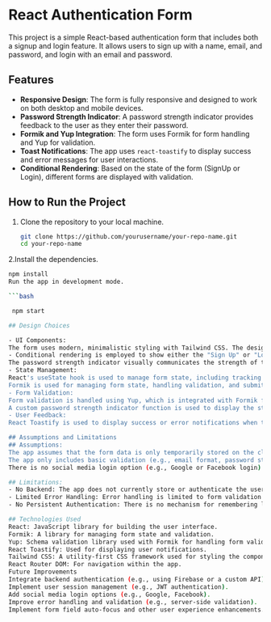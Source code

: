 # React Authentication Form

This project is a simple React-based authentication form that includes both a signup and login feature. It allows users to sign up with a name, email, and password, and login with an email and password.

## Features

- **Responsive Design**: The form is fully responsive and designed to work on both desktop and mobile devices.
- **Password Strength Indicator**: A password strength indicator provides feedback to the user as they enter their password.
- **Formik and Yup Integration**: The form uses Formik for form handling and Yup for validation.
- **Toast Notifications**: The app uses `react-toastify` to display success and error messages for user interactions.
- **Conditional Rendering**: Based on the state of the form (SignUp or Login), different forms are displayed with validation.

## How to Run the Project

1. Clone the repository to your local machine.

   ```bash
   git clone https://github.com/yourusername/your-repo-name.git
   cd your-repo-name

 2.Install the dependencies.

  ```bash
  npm install
  Run the app in development mode.

  ```bash

   npm start

## Design Choices

- UI Components: 
The form uses modern, minimalistic styling with Tailwind CSS. The design aims to be clean and intuitive, with large buttons and clear form field labels.
- Conditional rendering is employed to show either the "Sign Up" or "Login" form based on the state (isLoggingIn or isSignedUp).
The password strength indicator visually communicates the strength of the entered password using colors for better user understanding.
- State Management:
React's useState hook is used to manage form state, including tracking whether the user is signing up or logging in.
Formik is used for managing form state, handling validation, and submitting data.
- Form Validation:
Form validation is handled using Yup, which is integrated with Formik for schema validation.
A custom password strength indicator function is used to display the strength of the password as the user types.
- User Feedback:
React Toastify is used to display success or error notifications when the user submits the form. This provides immediate feedback to the user about their action.
 
 ## Assumptions and Limitations
## Assumptions:
The app assumes that the form data is only temporarily stored on the client side (no backend integration in this version).
The app only includes basic validation (e.g., email format, password strength) and doesn't include advanced features such as email verification or server-side validation.
There is no social media login option (e.g., Google or Facebook login).

## Limitations:
- No Backend: The app does not currently store or authenticate the user credentials in a database. It only simulates a successful form submission using setTimeout.
- Limited Error Handling: Error handling is limited to form validation and basic success messages. Real-world applications should include more robust error handling, including server-side validation and error messages.
 - No Persistent Authentication: There is no mechanism for remembering logged-in users across sessions (e.g., no localStorage, cookies, or authentication tokens are used).

## Technologies Used
React: JavaScript library for building the user interface.
Formik: A library for managing form state and validation.
Yup: Schema validation library used with Formik for handling form validation.
React Toastify: Used for displaying user notifications.
Tailwind CSS: A utility-first CSS framework used for styling the components.
React Router DOM: For navigation within the app.
Future Improvements
Integrate backend authentication (e.g., using Firebase or a custom API).
Implement user session management (e.g., JWT authentication).
Add social media login options (e.g., Google, Facebook).
Improve error handling and validation (e.g., server-side validation).
Implement form field auto-focus and other user experience enhancements.